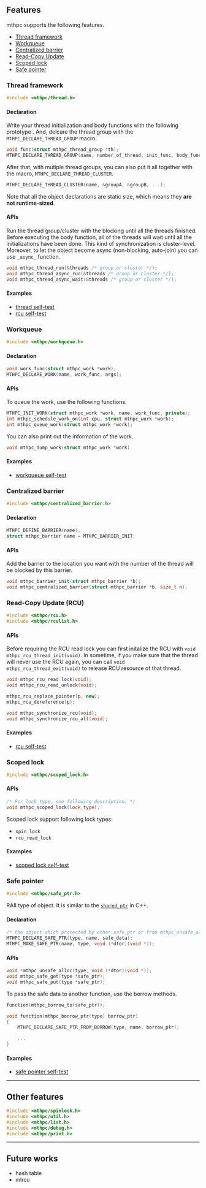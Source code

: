 ## Features

mthpc supports the following features.

- [Thread framework](#thread-framework)
- [Workqueue](#workqueue)
- [Centralized barrier](#centralized-barrier)
- [Read-Copy Update](#read-copy-update-rcu)
- [Scoped lock](#scoped-lock)
- [Safe pointer](#safe-pointer)

### Thread framework

```cpp
#include <mthpc/thread.h>
```

#### Declaration

Write your thread initialization and body functions with the following prototype
. And, delcare the thread group with the `MTHPC_DECLARE_THREAD_GROUP` macro.

```cpp
void func(struct mthpc_thread_group *th);
MTHPC_DECLARE_THREAD_GROUP(name, number_of_thread, init_func, body_func, args);
```

After that, with mutiple thread groups, you can also put it all together with
the macro, `MTHPC_DECLARE_THREAD_CLUSTER`.

```cpp
MTHPC_DECLARE_THREAD_CLUSTER(name, &groupA, &groupB, ...);
```

Note that all the object declarations are static size, which means they
**are not runtime-sized**.

#### APIs

Run the thread group/cluster with the blocking until all the threads finished.
Before executing the body function, all of the threads will wait until
all the initializations have been done. This kind of synchronization is
cluster-level.
Moreover, to let the object become async (non-blocking, auto-join) you
can use `_async_` function.

```cpp
void mthpc_thread_run(&threads /* group or cluster */);
void mthpc_thread_async_run(&threads /* group or cluster */);
void mthpc_thread_async_wait(&threads /* group or cluster */);
```

#### Examples

* [thread self-test](../src/thread/test.c)
* [rcu self-test](../src/rcu/test.c)


### Workqueue

```cpp
#include <mthpc/workqueue.h>
```

#### Declaration

```cpp
void work_func(struct mthpc_work *work);
MTHPC_DECLARE_WORK(name, work_func, args);
```

#### APIs

To queue the work, use the following functions.

```cpp
MTHPC_INIT_WORK(struct mthpc_work *work, name, work_func, private);
int mthpc_schedule_work_on(int cpu, struct mthpc_work *work);
int mthpc_queue_work(struct mthpc_work *work);
```

You can also print out the information of the work.

```cpp
void mthpc_dump_work(struct mthpc_work *work)
```

#### Examples

* [workqueue self-test](../src/workqueue/test.c)


### Centralized barrier

```cpp
#include <mthpc/centralized_barrier.h>
```

#### Declaration

```cpp
MTHPC_DEFINE_BARRIER(name);
struct mthpc_barrier name = MTHPC_BARRIER_INIT;
```

#### APIs

Add the barrier to the location you want with the number of the thread will
be blocked by this barrier.

```cpp
void mthpc_barrier_init(struct mthpc_barrier *b);
void mthpc_centralized_barrier(struct mthpc_barrier *b, size_t n);
```

###  Read-Copy Update (RCU)

```cpp
#include <mthpc/rcu.h>
#include <mthpc/rculist.h>
```

#### APIs

Before requiring the RCU read lock you can first initalize the RCU with
`void mthpc_rcu_thread_init(void)`.
In sometime, if you make sure that the thread will never use the RCU again,
you can call `void mthpc_rcu_thread_exit(void)` to release RCU resource of
that thread.

```cpp
void mthpc_rcu_read_lock(void);
void mthpc_rcu_read_unlock(void);

mthpc_rcu_replace_pointer(p, new);
mthpc_rcu_dereference(p);

void mthpc_synchronize_rcu(void);
void mthpc_synchronize_rcu_all(void);
```
#### Examples

* [rcu self-test](../src/rcu/test.c)

### Scoped lock

```cpp
#include <mthpc/scoped_lock.h>
```

#### APIs

```cpp
/* For lock_type, see following description. */
void mthpc_scoped_lock(lock_type);
```

Scoped lock support following lock types:
- `spin_lock`
- `rcu_read_lock`

#### Examples

* [scoped lock self-test](../src/scoped_lock/test.c)

### Safe pointer

```cpp
#include <mthpc/safe_ptr.h>
```

RAII type of object.
It is similar to the [`shared_ptr`](https://en.cppreference.com/w/cpp/memory/shared_ptr) in C++.

#### Declaration

```cpp
/* the object which protected by other safe_ptr or from mthpc_unsafe_alloc() */
MTHPC_DECLARE_SAFE_PTR(type, name, safe_data);
MTHPC_MAKE_SAFE_PTR(name, type, void (*dtor)(void *));
```

#### APIs

```cpp
void *mthpc_unsafe_alloc(type, void (*dtor)(void *));
void mthpc_safe_get(type *safe_ptr);
void mthpc_safe_put(type *safe_ptr);
```

To pass the safe data to another function, use the borrow methods.

```cpp
function(mthpc_borrow_to(safe_ptr));

void function(mthpc_borrow_ptr(type) borrow_ptr)
{
    MTHPC_DECLARE_SAFE_PTR_FROM_BORROW(type, name, borrow_ptr);

    ...
}
```

#### Examples

* [safe pointer self-test](../src/safe_ptr/test.c)

---

## Other features

```cpp
#include <mthpc/spinlock.h>
#include <mthpc/util.h>
#include <mthpc/list.h>
#include <mthpc/debug.h>
#include <mthpc/print.h>
```

---

## Future works

- hash table
- mlrcu
